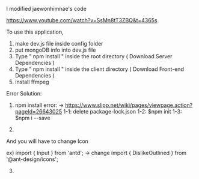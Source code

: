I modified jaewonhimnae's code

https://www.youtube.com/watch?v=SsMn8tT3ZBQ&t=4365s


To use this application, 

1. make dev.js file inside config folder 
2. put mongoDB info into dev.js file 
3. Type  " npm install " inside the root directory  ( Download Server Dependencies ) 
4. Type " npm install " inside the client directory ( Download Front-end Dependencies )
5. install ffmpeg

Error Solution:

1. npm install error:
-> https://www.slipp.net/wiki/pages/viewpage.action?pageId=26643025
1-1: delete package-lock.json
1-2: $npm init
1-3: $npm i --save

2.
And you will have to change Icon 

ex) 
import { Input } from 'antd';
<Icon type="dislike" /> 
-> change 
import { DislikeOutlined } from '@ant-design/icons'; 
<DislikeOutlined />

3. 

